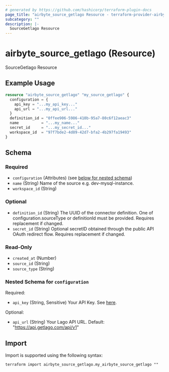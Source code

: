 ```yaml
---
# generated by https://github.com/hashicorp/terraform-plugin-docs
page_title: "airbyte_source_getlago Resource - terraform-provider-airbyte"
subcategory: ""
description: |-
  SourceGetlago Resource
---
```


# airbyte_source_getlago (Resource)

SourceGetlago Resource

## Example Usage

```terraform
resource "airbyte_source_getlago" "my_source_getlago" {
  configuration = {
    api_key = "...my_api_key..."
    api_url = "...my_api_url..."
  }
  definition_id = "0ffee906-5986-410b-95a7-80c6f12aeac3"
  name          = "...my_name..."
  secret_id     = "...my_secret_id..."
  workspace_id  = "97f7bde2-4d89-42d7-bfa2-4b297fa19493"
}
```

<!-- schema generated by tfplugindocs -->
## Schema

### Required

- `configuration` (Attributes) (see [below for nested schema](#nestedatt--configuration))
- `name` (String) Name of the source e.g. dev-mysql-instance.
- `workspace_id` (String)

### Optional

- `definition_id` (String) The UUID of the connector definition. One of configuration.sourceType or definitionId must be provided. Requires replacement if changed.
- `secret_id` (String) Optional secretID obtained through the public API OAuth redirect flow. Requires replacement if changed.

### Read-Only

- `created_at` (Number)
- `source_id` (String)
- `source_type` (String)

<a id="nestedatt--configuration"></a>
### Nested Schema for `configuration`

Required:

- `api_key` (String, Sensitive) Your API Key. See <a href="https://doc.getlago.com/docs/api/intro">here</a>.

Optional:

- `api_url` (String) Your Lago API URL. Default: "https://api.getlago.com/api/v1"

## Import

Import is supported using the following syntax:

```shell
terraform import airbyte_source_getlago.my_airbyte_source_getlago ""
```

